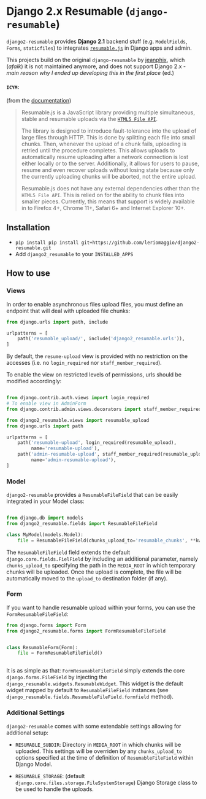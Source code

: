 # Django 2.x Resumable (`django-resumable`)

``django2-resumable`` provides **Django 2.1** backend stuff (e.g. `ModelFields`, `Forms`, `staticfiles`) 
to integrates [`resumable.js`](<https://github.com/23/Resumable.js>) in Django apps and admin.

This projects build on the original `django-resumable` by [jeanphix](https://github.com/jeanphix/django-resumable), which (_afaik_) it 
is not maintained anymore, and does not support Django 2.x - _main
reason why I ended up developing this in the first place_ (ed.)

#### `ICYM`:

(from the [documentation](https://github.com/23/resumable.js/blob/master/README.md))

>Resumable.js is a JavaScript library providing multiple simultaneous, stable and 
>resumable uploads via the [`HTML5 File API`](http://www.w3.org/TR/FileAPI/).
>
>The library is designed to introduce fault-tolerance into the upload of large files through HTTP. 
>This is done by splitting each file into small chunks. 
>Then, whenever the upload of a chunk fails, uploading is retried until the procedure completes. 
>This allows uploads to automatically resume uploading after a network connection 
>is lost either locally or to the server. 
>Additionally, it allows for users to pause, resume and even recover uploads without 
>losing state because only the currently uploading chunks will be aborted, not the entire upload.
>
>Resumable.js does not have any external dependencies other than the `HTML5 File API`. 
>This is relied on for the ability to chunk files into smaller pieces. 
>Currently, this means that support is widely available in to Firefox 4+, Chrome 11+, 
>Safari 6+ and Internet Explorer 10+.


## Installation

* ``pip install pip install git+https://github.com/leriomaggio/django2-resumable.git``
* Add ``django2_resumable`` to your ``INSTALLED_APPS``

## How to use

### Views

In order to enable asynchronous files upload files, you must define an endpoint that will deal
with uploaded file chunks:

```Python
from django.urls import path, include

urlpatterns = [
    path('resumable_upload/', include('django2_resumable.urls')),
]
```

By default, the `resume-upload` view is provided with no restriction on the accesses
(i.e. no `login_required` nor `staff_member_required`). 

To enable the view on restricted levels of permissions, urls should be modified accordingly:

```Python

from django.contrib.auth.views import login_required
# To enable view in AdminForm
from django.contrib.admin.views.decorators import staff_member_required

from django2_resumable.views import resumable_upload
from django.urls import path

urlpatterns = [
    path('resumable-upload', login_required(resumable_upload), 
         name='resumable-upload'),
    path('admin-resumable-upload', staff_member_required(resumable_upload), 
         name='admin-resumable-upload'),
]

```

### Model

`django2-resumable` provides a `ResumableFileField` that can be easily 
integrated in your Model class:

```Python

from django.db import models
from django2_resumable.fields import ResumableFileField

class MyModel(models.Model):
    file = ResumableFileField(chunks_upload_to='resumable_chunks', **kwargs)
```

The `ResumableFileField` field extends the default `django.core.fields.FielField` by including 
an additional parameter, namely `chunks_upload_to` specifying the path in the `MEDIA_ROOT` in which
temporary chunks will be uploaded. Once the upload is complete, the file will be 
automatically moved to the `upload_to` destination folder (if any).
 

### Form

If you want to handle resumable upload within your forms, 
you can use the `FormResumableFileField`:

```Python
from django.forms import Form
from django2_resumable.forms import FormResumableFileField


class ResumableForm(Form):
    file = FormResumableFileField()
        
```

It is as simple as that: 
`FormResumableFileField` simply extends the core `django.forms.FileField` by injecting the
`django_resumable.widgets.ResumableWidget`.
This widget is the default widget mapped by default to `ResumableFileField` instances 
(see `django_resumable.fields.ResumableFileField.formfield` method). 


### Additional Settings

``django2-resumable`` comes with some extendable settings allowing for additional setup:

- `RESUMABLE_SUBDIR`: Directory in `MEDIA_ROOT` in which chunks will be uploaded. This settings will be 
                      overriden by any `chunks_upload_to` options specified at the time of definition of 
                      `ResumableFileField` within Django Model.
                    
- `RESUMABLE_STORAGE`: (default `django.core.files.storage.FileSystemStorage`)
                       Django Storage class to be used to handle the uploads.
